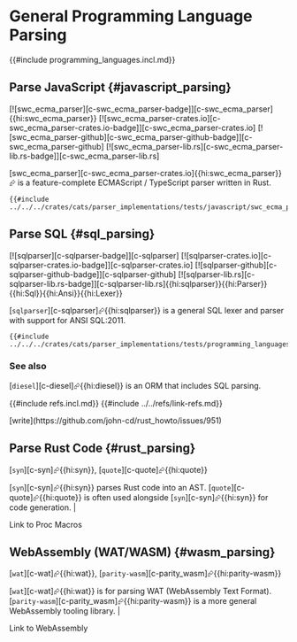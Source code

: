 # General Programming Language Parsing

{{#include programming_languages.incl.md}}

## Parse JavaScript {#javascript_parsing}

[![swc_ecma_parser][c-swc_ecma_parser-badge]][c-swc_ecma_parser]{{hi:swc_ecma_parser}}
[![swc_ecma_parser-crates.io][c-swc_ecma_parser-crates.io-badge]][c-swc_ecma_parser-crates.io]
[![swc_ecma_parser-github][c-swc_ecma_parser-github-badge]][c-swc_ecma_parser-github]
[![swc_ecma_parser-lib.rs][c-swc_ecma_parser-lib.rs-badge]][c-swc_ecma_parser-lib.rs]

[swc_ecma_parser][c-swc_ecma_parser-crates.io]{{hi:swc_ecma_parser}}⮳ is a feature-complete ECMAScript / TypeScript parser written in Rust.

```rust,editable
{{#include ../../../crates/cats/parser_implementations/tests/javascript/swc_ecma_parser.rs:example}}
```

## Parse SQL {#sql_parsing}

[![sqlparser][c-sqlparser-badge]][c-sqlparser] [![sqlparser-crates.io][c-sqlparser-crates.io-badge]][c-sqlparser-crates.io] [![sqlparser-github][c-sqlparser-github-badge]][c-sqlparser-github] [![sqlparser-lib.rs][c-sqlparser-lib.rs-badge]][c-sqlparser-lib.rs]{{hi:sqlparser}}{{hi:Parser}}{{hi:Sql}}{{hi:Ansi}}{{hi:Lexer}}

[`sqlparser`][c-sqlparser]⮳{{hi:sqlparser}} is a general SQL lexer and parser with support for ANSI SQL:2011.

```rust,editable
{{#include ../../../crates/cats/parser_implementations/tests/programming_languages/sqlparser.rs:example}}
```

### See also

[`diesel`][c-diesel]⮳{{hi:diesel}} is an ORM that includes SQL parsing.

{{#include refs.incl.md}}
{{#include ../../refs/link-refs.md}}

<div class="hidden">
[write](https://github.com/john-cd/rust_howto/issues/951)

## Parse Rust Code {#rust_parsing}

[`syn`][c-syn]⮳{{hi:syn}}, [`quote`][c-quote]⮳{{hi:quote}}

[`syn`][c-syn]⮳{{hi:syn}} parses Rust code into an AST. [`quote`][c-quote]⮳{{hi:quote}} is often used alongside [`syn`][c-syn]⮳{{hi:syn}} for code generation. |

Link to Proc Macros

## WebAssembly (WAT/WASM) {#wasm_parsing}

[`wat`][c-wat]⮳{{hi:wat}}, [`parity-wasm`][c-parity_wasm]⮳{{hi:parity-wasm}}

[`wat`][c-wat]⮳{{hi:wat}} is for parsing WAT (WebAssembly Text Format). [`parity-wasm`][c-parity_wasm]⮳{{hi:parity-wasm}} is a more general WebAssembly tooling library. |

Link to WebAssembly

</div>
